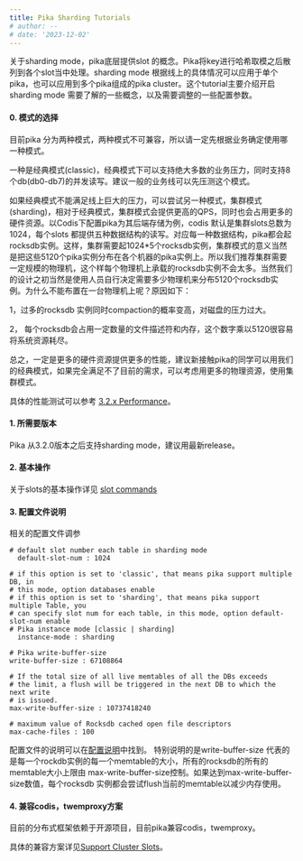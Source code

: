 ```yaml
---
title: Pika Sharding Tutorials
# author: --
# date: '2023-12-02'
---
```

关于sharding mode，pika底层提供slot 的概念。Pika将key进行哈希取模之后散列到各个slot当中处理。sharding mode 根据线上的具体情况可以应用于单个pika，也可以应用到多个pika组成的pika cluster。这个tutorial主要介绍开启sharding mode 需要了解的一些概念，以及需要调整的一些配置参数。

#### 0\. 模式的选择

目前pika 分为两种模式，两种模式不可兼容，所以请一定先根据业务确定使用哪一种模式。

一种是经典模式(classic)，经典模式下可以支持绝大多数的业务压力，同时支持8个db(db0-db7)的并发读写。建议一般的业务线可以先压测这个模式。

如果经典模式不能满足线上巨大的压力，可以尝试另一种模式，集群模式(sharding)，相对于经典模式，集群模式会提供更高的QPS，同时也会占用更多的硬件资源。以Codis下配置pika为其后端存储为例，codis 默认是集群slots总数为1024，每个slots 都提供五种数据结构的读写。对应每一种数据结构，pika都会起rocksdb实例。这样，集群需要起1024\*5个rocksdb实例，集群模式的意义当然是把这些5120个pika实例分布在各个机器的pika实例上。所以我们推荐集群需要一定规模的物理机，这个样每个物理机上承载的rocksdb实例不会太多。当然我们的设计之初当然是使用人员自行决定需要多少物理机来分布5120个rocksdb实例。为什么不能布置在一台物理机上呢？原因如下：

1，过多的rocksdb 实例同时compaction的概率变高，对磁盘的压力过大。

2， 每个rocksdb会占用一定数量的文件描述符和内存，这个数字乘以5120很容易将系统资源耗尽。

总之，一定是更多的硬件资源提供更多的性能，建议新接触pika的同学可以用我们的经典模式，如果完全满足不了目前的需求，可以考虑用更多的物理资源，使用集群模式。

具体的性能测试可以参考 [3.2.x Performance](https://github.com/Qihoo360/pika/wiki/3.2.x-Performance)。

#### 1\. 所需要版本

Pika 从3.2.0版本之后支持sharding mode，建议用最新release。

#### 2\. 基本操作

关于slots的基本操作详见 [slot commands](https://github.com/Qihoo360/pika/wiki/Pika%E5%88%86%E7%89%87%E5%91%BD%E4%BB%A4)

#### 3\. 配置文件说明

相关的配置文件调参

```
# default slot number each table in sharding mode
  default-slot-num : 1024

# if this option is set to 'classic', that means pika support multiple DB, in
# this mode, option databases enable
# if this option is set to 'sharding', that means pika support multiple Table, you
# can specify slot num for each table, in this mode, option default-slot-num enable
# Pika instance mode [classic | sharding]
  instance-mode : sharding

# Pika write-buffer-size
write-buffer-size : 67108864

# If the total size of all live memtables of all the DBs exceeds
# the limit, a flush will be triggered in the next DB to which the next write
# is issued.
max-write-buffer-size : 10737418240

# maximum value of Rocksdb cached open file descriptors
max-cache-files : 100
```

配置文件的说明可以在[配置说明](https://github.com/Qihoo360/pika/wiki/pika-%E9%85%8D%E7%BD%AE%E6%96%87%E4%BB%B6%E8%AF%B4%E6%98%8E)中找到。 特别说明的是write-buffer-size 代表的是每一个rockdb实例的每一个memtable的大小，所有的rocksdb的所有的memtable大小上限由 max-write-buffer-size控制。如果达到max-write-buffer-size数值，每个rocksdb 实例都会尝试flush当前的memtable以减少内存使用。

#### 4\. 兼容codis，twemproxy方案

目前的分布式框架依赖于开源项目，目前pika兼容codis，twemproxy。

具体的兼容方案详见[Support Cluster Slots](https://github.com/Qihoo360/pika/wiki/Support-Cluster-Slots)。